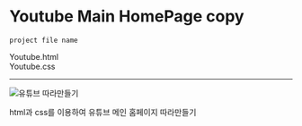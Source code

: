 # Youtube Main HomePage copy

`project file name`

Youtube.html  
Youtube.css
<hr>

![유튜브 따라만들기](https://user-images.githubusercontent.com/103406525/169738842-09a96745-3be1-4d1c-bbc5-8afa9ee5db11.PNG)

html과 css를 이용하여 유튜브 메인 홈페이지 따라만들기 

